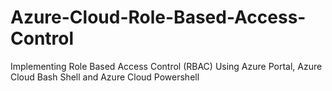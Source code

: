 # Azure-Cloud-Role-Based-Access-Control
Implementing Role Based Access Control (RBAC) Using Azure Portal, Azure Cloud Bash Shell and Azure Cloud Powershell

